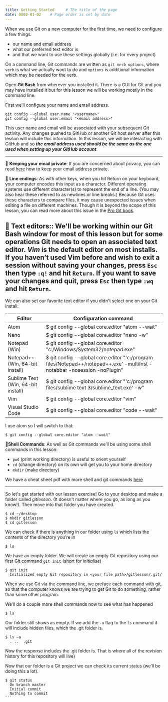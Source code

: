 ```yaml
---
title: Getting Started     # The title of the page
date: 0000-01-02    # Page order is set by date
---
```


When we use Git on a new computer for the first time, we need to configure a few things.
* our name and email address
* what our preferred text editor is
* and that we want to use these settings globally (i.e. for every project)

On a command line, Git commands are written as `git verb options`, where `verb` is what we actually want to do and `options` is additional  information which may be needed for the verb.

Open __Git Bash__ from wherever you installed it. There is a GUI for Git and you may have installed it but for this lesson we will be working mostly in the command line.

First we’ll configure your name and email address.
```
git config --global user.name "<username>"
git config --global user.email "<email address>"
```

This user name and email will be associated with your subsequent Git activity. Any changes pushed to GitHub or another Git host server after this lesson will include this information. In this lesson, we will be interacting with GitHub and so __*the email address used should be the same as the one used when setting up your GitHub account*__.

---
📌 __Keeping your email private__: If you are concerned about privacy, you can read [here](https://github.blog/2017-04-11-private-emails-now-more-private/) how to keep your email address private.

📌 __Line endings__: As with other keys, when you hit Return on your keyboard, your computer encodes this input as a character. Different operating systems use different character(s) to represent the end of a line. (You may also hear these referred to as newlines or line breaks.) Because Git uses these characters to compare files, it may cause unexpected issues when editing a file on different machines. Though it is beyond the scope of this lesson, you can read more about this issue in the [Pro Git book](https://www.git-scm.com/book/en/v2/Customizing-Git-Git-Configuration#_core_autocrlf).

📌 __Text editors__:: We'll be working within our Git Bash window for most of this lesson but for some operations Git needs to open an associated text editor. _Vim_ is the default editor on most installs. If you haven’t used Vim before and wish to exit a session without saving your changes, press `Esc` then type `:q!` and hit `Return`. If you want to save your changes and quit, press `Esc` then type `:wq` and hit `Return`.
---

We can also set our favorite text editor if you didn't select one on your Git install:

| __Editor__                         | __Configuration command__                                                                                                |
|------------------------------------|--------------------------------------------------------------------------------------------------------------------------|
| Atom                               | $ git config --global core.editor "atom --wait"                                                                          |
| Nano                               | $ git config --global core.editor "nano -w"                                                                              |
| Notepad (Win)	                     | $ git config --global core.editor "c:/Windows/System32/notepad.exe"                                                      |
| Notepad++ (Win, 64-bit install)    | $ git config --global core.editor "'c:/program files/Notepad++/notepad++.exe' -multiInst -notabbar -nosession -noPlugin" |
| Sublime Text (Win, 64-bit install) | $ git config --global core.editor "'c:/program files/sublime text 3/sublime_text.exe' -w"                                |
| Vim                                | $ git config --global core.editor "vim"                                                                                  |
| Visual Studio Code                 | $ git config --global core.editor "code --wait"                                                                          |

I use atom so I will switch to that:
```
$ git config --global core.editor "atom --wait"
```

📌__Shell Commands__: As well as Git commands we’ll be using some shell commands in this lesson:
* `pwd` (print working directory) is useful to orient yourself
* `cd` (change directory) on its own will get you to your home directory
* `mkdir` (make directory)

We have a cheat sheet pdf with more shell and git commands [here](./assets/pdfs/gitcheatsheet.pdf)

---

So let's get started with our lesson exercise! Go to your desktop and make a folder called _gitlesson_. (It doesn’t matter where you go, as long as you know!). Then move into that folder you have created.
```
$ cd ~/desktop
$ mkdir gitlesson
$ cd gitlesson
```

We can check if there is anything in our folder using `ls` which lists the contents of the directory you’re in
```
$ ls
```

We have an empty folder.  We will create an empty Git repository using our first Git command `git init` (short for _initialise_)
```
$ git init
  Initialized empty Git repository in <your file path>/gitlesson/.git/
```

When we use Git via the command line, we preface each command with git, so that the computer knows we are trying to get Git to do something, rather than some other program.

We’ll do a couple more shell commands now to see what has happened

```
$ ls 			
```
Our folder still shows as empty. If we add the `-a` flag to the `ls` command it will include hidden files, which the .git folder is.
```
$ ls –a
  .	..	.git
```
Now the response includes the .git folder is. That is where all of the revision history for this repository will live)

Now that our folder is a Git project we can check its current status (we’ll be doing this a lot).
```
$ git status
  On branch master
  Initial commit
  Nothing to commit
``` 
